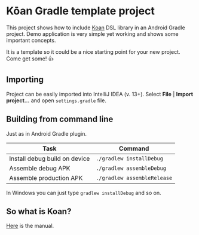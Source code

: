 Kōan Gradle template project
===========

This project shows how to include [Koan](https://github.com/yanex/koan) DSL library in an Android Gradle project. Demo application is very simple yet working and shows some important concepts.

It is a template so it could be a nice starting point for your new project. Come get some! :thumbsup:

## Importing

Project can be easily imported into IntelliJ IDEA (v. 13+).
Select **File** | **Import project…** and open ``settings.gradle`` file.

## Building from command line

Just as in Android Gradle plugin.

Task                           | Command
-------------------------------|--------
Install debug build on device  |`./gradlew installDebug`
Assemble debug APK             |`./gradlew assembleDebug`
Assemble production APK        |`./gradlew assembleRelease`

In Windows you can just type ``gradlew installDebug`` and so on.

## So what is Koan?

[Here](https://github.com/yanex/koan) is the manual.